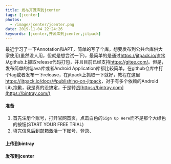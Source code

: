 ```yaml
---
title: 发布开源库到jcenter
tags: [jcenter]
photos:
  - /image/jcenter/jcenter.png
date: 2019-11-04 22:24:26
keywords: [jcenter,开源库到jcenter,jitpack]
---
```


最近学习了一下Annotation和APT，简单的写了个库，想要发布到公共仓库供大家使用(虽然没人用，但就是想尝试一下)，最简单的是通过<https://jitpack.io/>直接从github上抓取release代码打包，并且目前已经支持<https://gitee.com/>。但是，发布简单的纯java库或者Android Application库都比较简单，在github仓库中打个tag或者发布一下release，在jitpack上抓取一下就好，教程在这里<https://jitpack.io/docs/#publishing-on-jitpack>，对于有多个依赖的Android Lib,抱歉，我是真的没搞定，于是转战[https://bintray.com](https://bintray.com/)

<!--more-->

####  准备

1. 首先注册个账号，打开官网首页，点击白色的`Sign Up Here`而不是那个大绿色的按钮(START YOUR FREE TRIAL)
2. 填完信息后到邮箱激活一下账号、登录、

#### 上传到bintray



#### 发布到jcenter

#### 